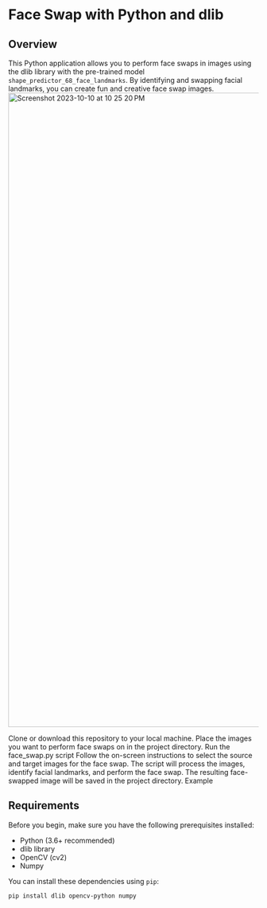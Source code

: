 # Face Swap with Python and dlib

## Overview

This Python application allows you to perform face swaps in images using the dlib library with the pre-trained model `shape_predictor_68_face_landmarks`. By identifying and swapping facial landmarks, you can create fun and creative face swap images.
<img width="1273" alt="Screenshot 2023-10-10 at 10 25 20 PM" src="https://github.com/RishabhSrivastava-17/FaceSwap/assets/72572136/96863e59-f6bb-46f6-a6bd-91272ca2ee2b">

Clone or download this repository to your local machine.
Place the images you want to perform face swaps on in the project directory.
Run the face_swap.py script
Follow the on-screen instructions to select the source and target images for the face swap.
The script will process the images, identify facial landmarks, and perform the face swap.
The resulting face-swapped image will be saved in the project directory.
Example
## Requirements

Before you begin, make sure you have the following prerequisites installed:

- Python (3.6+ recommended)
- dlib library
- OpenCV (cv2)
- Numpy

You can install these dependencies using `pip`:

```bash
pip install dlib opencv-python numpy
